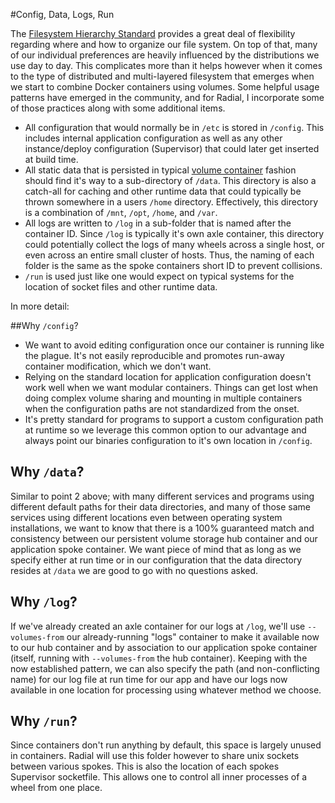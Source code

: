 #Config, Data, Logs, Run

The [Filesystem Hierarchy Standard][fhs] provides a great deal of flexibility
regarding where and how to organize our file system. On top of that, many of our
individual preferences are heavily influenced by the distributions we use day to
day. This complicates more than it helps however when it comes to the type of
distributed and multi-layered filesystem that emerges when we start to combine
Docker containers using volumes. Some helpful usage patterns have emerged in the
community, and for Radial, I incorporate some of those practices along with some
additional items.

* All configuration that would normally be in `/etc` is stored in `/config`.
  This includes internal application configuration as well as any other
  instance/deploy configuration (Supervisor) that could later get inserted at
  build time.
* All static data that is persisted in typical [volume
  container](http://crosbymichael.com/advanced-docker-volumes.html) fashion
  should find it's way to a sub-directory of `/data`. This directory is also a
  catch-all for caching and other runtime data that could typically be thrown
  somewhere in a users `/home` directory. Effectively, this directory is a
  combination of `/mnt`, `/opt`, `/home`, and `/var`.
* All logs are written to `/log` in a sub-folder that is named after the
  container ID. Since `/log` is typically it's own axle container, this
  directory could potentially collect the logs of many wheels across a single
  host, or even across an entire small cluster of hosts. Thus, the naming of
  each folder is the same as the spoke containers short ID to prevent
  collisions.
* `/run` is used just like one would expect on typical systems for the location
  of socket files and other runtime data.

In more detail:

##Why `/config`?
* We want to avoid editing configuration once our container is running like the
  plague. It's not easily reproducible and promotes run-away container
  modification, which we don't want.
* Relying on the standard location for application configuration doesn't work
  well when we want modular containers. Things can get lost when doing complex
  volume sharing and mounting in multiple containers when the configuration
  paths are not standardized from the onset.
* It's pretty standard for programs to support a custom configuration path at
  runtime so we leverage this common option to our advantage and always point
  our binaries configuration to it's own location in `/config`.

## Why `/data`?
Similar to point 2 above; with many different services and programs using
different default paths for their data directories, and many of those same
services using different locations even between operating system installations,
we want to know that there is a 100% guaranteed match and consistency between
our persistent volume storage hub container and our application spoke container.
We want piece of mind that as long as we specify either at run time or in our
configuration that the data directory resides at `/data` we are good to go with
no questions asked.

## Why `/log`?
If we've already created an axle container for our logs at `/log`, we'll use
`--volumes-from` our already-running "logs" container to make it available now
to our hub container and by association to our application spoke container
(itself, running with `--volumes-from` the hub container). Keeping with the now
established pattern, we can also specify the path (and non-conflicting name) for
our log file at run time for our app and have our logs now available in one
location for processing using whatever method we choose.

## Why `/run`?
Since containers don't run anything by default, this space is largely unused in
containers. Radial will use this folder however to share unix sockets between
various spokes. This is also the location of each spokes Supervisor socketfile.
This allows one to control all inner processes of a wheel from one place.

[fhs]: http://www.pathname.com/fhs/
